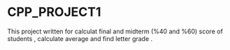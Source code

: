 # CPP_PROJECT1
This project written for calculat  final and midterm (%40 and %60) score of students , calculate average and find letter grade .
